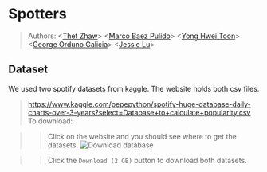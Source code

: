 # Spotters

> Authors: \<[Thet Zhaw](https://github.com/tzaw0)\> \<[Marco Baez Pulido](https://github.com/marcobaez21)\> \<[Yong Hwei Toon](https://github.com/yhtoon)\> \<[George Orduno Galicia](https://github.com/GeorgeO05)\> \<[Jessie Lu](https://github.com/Jess-say)\>   

## Dataset
We used two spotify datasets from kaggle. The website holds both csv files.
> https://www.kaggle.com/pepepython/spotify-huge-database-daily-charts-over-3-years?select=Database+to+calculate+popularity.csv
>To download: 

>>Click on the website and you should see where to get the datasets. 
>>![Download database](https://cdn.discordapp.com/attachments/901148564229619752/912848429913362452/unknown.png)

>>Click the `Download (2 GB)` button to download both datasets. 


